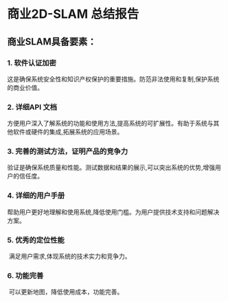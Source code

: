 # 商业2D-SLAM 总结报告



## 商业SLAM具备要素：

### 1. 软件认证加密

​	这是确保系统安全性和知识产权保护的重要措施。防范非法使用和复制,保护系统的商业价值。

### 2. 详细API 文档 

​	方便用户深入了解系统的功能和使用方法,提高系统的可扩展性。有助于系统与其他软件或硬件的集成,拓展系统的应用场景。

### 3. 完善的测试方法，证明产品的竞争力

​	验证是确保系统质量和性能。测试数据和结果的展示,可以突出系统的优势,增强用户的信任度。

### 4. 详细的用户手册

​	帮助用户更好地理解和使用系统,降低使用门槛。为用户提供技术支持和问题解决方案。

### 5. 优秀的定位性能

​	满足用户需求,体现系统的技术实力和竞争力。

### 6. 功能完善

​	 可以更新地图，降低使用成本，功能完善。











